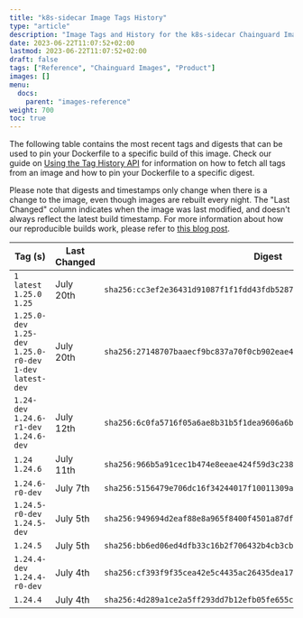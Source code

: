 ```yaml
---
title: "k8s-sidecar Image Tags History"
type: "article"
description: "Image Tags and History for the k8s-sidecar Chainguard Image"
date: 2023-06-22T11:07:52+02:00
lastmod: 2023-06-22T11:07:52+02:00
draft: false
tags: ["Reference", "Chainguard Images", "Product"]
images: []
menu:
  docs:
    parent: "images-reference"
weight: 700
toc: true
---
```


The following table contains the most recent tags and digests that can be used to pin your Dockerfile to a specific build of this image. Check our guide on [Using the Tag History API](/chainguard/chainguard-images/using-the-tag-history-api/) for information on how to fetch all tags from an image and how to pin your Dockerfile to a specific digest.

Please note that digests and timestamps only change when there is a change to the image, even though images are rebuilt every night. The "Last Changed" column indicates when the image was last modified, and doesn't always reflect the latest build timestamp. For more information about how our reproducible builds work, please refer to [this blog post](https://www.chainguard.dev/unchained/reproducing-chainguards-reproducible-image-builds).

| Tag (s)                                                       | Last Changed | Digest                                                                    |
|---------------------------------------------------------------|--------------|---------------------------------------------------------------------------|
|  `1` `latest` `1.25.0` `1.25`                                 | July 20th    | `sha256:cc3ef2e36431d91087f1f1fdd43fdb52878fd6f0433229f8af7350208ad8565e` |
|  `1.25.0-dev` `1.25-dev` `1.25.0-r0-dev` `1-dev` `latest-dev` | July 20th    | `sha256:27148707baaecf9bc837a70f0cb902eae4f981b3ee151b20144f3a1f1bff6d48` |
|  `1.24-dev` `1.24.6-r1-dev` `1.24.6-dev`                      | July 12th    | `sha256:6c0fa5716f05a6ae8b31b5f1dea9606a6bed1f1ebb6dff35f9bf0e4498d487c0` |
|  `1.24` `1.24.6`                                              | July 11th    | `sha256:966b5a91cec1b474e8eeae424f59d3c238ad6c8a94e11ca11ebf404bbc0b5ddf` |
|  `1.24.6-r0-dev`                                              | July 7th     | `sha256:5156479e706dc16f34244017f10011309a03abfbf63defdf2cd56c31910fdd9a` |
|  `1.24.5-r0-dev` `1.24.5-dev`                                 | July 5th     | `sha256:949694d2eaf88e8a965f8400f4501a87df5dd19fdfde03f0e47fbc010c9f20df` |
|  `1.24.5`                                                     | July 5th     | `sha256:bb6ed06ed4dfb33c16b2f706432b4cb3cbdde9483a98b6afba8e6574c0ce4470` |
|  `1.24.4-dev` `1.24.4-r0-dev`                                 | July 4th     | `sha256:cf393f9f35cea42e5c4435ac26435dea17fbbb3634b63b009079f91b8de77f96` |
|  `1.24.4`                                                     | July 4th     | `sha256:4d289a1ce2a5ff293dd7b12efb05fe655cbae1618a436b964ca7914141e747ac` |
